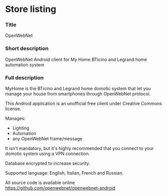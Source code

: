 # Store listing

### Title
OpenWebNet

### Short description
OpenWebNet Android client for My Home BTicino and Legrand home automation system

### Full description
MyHome is the BTicino and Legrand home domotic system that let you manage your house from smartphones through OpenWebNet protocol.

This Android application is an unofficial free client under Creative Commons license.

Manages:
- Lighting
- Automation
- any OpenWebNet frame/message

It isn't mandatory, but it's highly recommended that you connect to your domotic system using a VPN connection.

Database encrypted to increase security.

Supported language: English, Italian, French and Russian.

All source code is available online https://github.com/openwebnet/openwebnet-android

